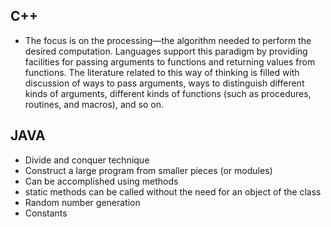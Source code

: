 
## C++
* The focus is on the processing—the algorithm needed to perform the desired computation. Languages support this paradigm by  providing facilities for passing arguments to functions and returning values from functions. The literature related to this way of thinking is filled with discussion of ways to pass arguments, ways to distinguish different kinds of arguments, different kinds of functions (such as procedures, routines, and macros), and so on.


## JAVA
* Divide and conquer technique
* Construct a large program from smaller pieces (or modules)
* Can be accomplished using methods
* static methods can be called without the need for an object of the class
* Random number generation
* Constants
